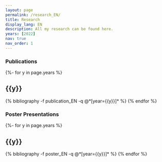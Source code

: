 ```yaml
---
layout: page
permalink: /research_EN/
title: Research
display_lang: EN
description: All my research can be found here.
years: [2022]
nav: true
nav_order: 1
---
```

<!-- _pages/publications.md -->
### **Publications**

<div class="publications">
{%- for y in page.years %}
  <h2 class="year">{{y}}</h2>
  {% bibliography -f publication_EN -q @*[year={{y}}]* %}
{% endfor %}
</div>

### **Poster Presentations**

<div class="publications">
{%- for y in page.years %}
  <h2 class="year">{{y}}</h2>
  {% bibliography -f poster_EN -q @*[year={{y}}]* %}
{% endfor %}
</div>
